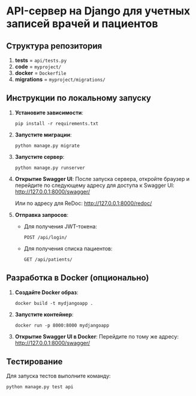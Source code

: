 # API-сервер на Django для учетных записей врачей и пациентов


## Структура репозитория
1. **tests** = `api/tests.py`
2. **code** = `myproject/`
3. **docker** = `Dockerfile`
4. **migrations** = `myproject/migrations/`
## Инструкции по локальному запуску
1. **Установите зависимости**:
    ```
    pip install -r requirements.txt
    ```
2. **Запустите миграции**:
    ```
    python manage.py migrate
    ```
3. **Запустите сервер**:
    ```
    python manage.py runserver
    ```
4. **Открытие Swagger UI**:
    После запуска сервера, откройте браузер и перейдите по следующему адресу для доступа к Swagger UI:
    http://127.0.0.1:8000/swagger/

    Или по адресу для ReDoc:
    http://127.0.0.1:8000/redoc/
5. **Отправка запросов**:
    - Для получения JWT-токена:
      ```
      POST /api/login/
      ```
    - Для получения списка пациентов:
      ```
      GET /api/patients/
      ```


## Разработка в Docker (опционально)
1. **Создайте Docker образ**:
    ```
    docker build -t mydjangoapp .
    ```
2. **Запустите контейнер**:
    ```
    docker run -p 8000:8000 mydjangoapp
    ```
3. **Открытие Swagger UI в Docker**:
    Перейдите по тому же адресу:
    http://127.0.0.1:8000/swagger/



## Тестирование
Для запуска тестов выполните команду:
```
python manage.py test api
```